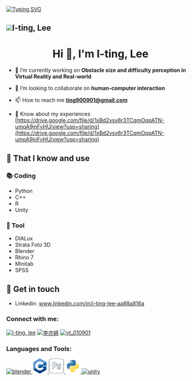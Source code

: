 [![Typing SVG](https://readme-typing-svg.demolab.com?font=Fira+Code&size=26&pause=1000&color=010304&random=false&width=600&height=100&lines=My+name+is+I-ting%2C+Lee;From+NTUST+;Currently+intern+in+HFEL+IsysE%2C+KAIST)](https://git.io/typing-svg)

## <img width="50px" src="https://raw.githubusercontent.com/ms314006/ms314006/basic/resource/gqsm.png" />I-ting, Lee 



<h1 align="center">Hi 👋, I'm I-ting, Lee</h1>

- 🔭 I’m currently working on **Obstacle size and difficulty perception in Virtual Reality and Real-world**

- 👯 I’m looking to collaborate on **human-computer interaction**

- 📫 How to reach me **ting900901@gmail.com**

- 📄 Know about my experiences [https://drive.google.com/file/d/1xBd2vsv6r3TCqmOqpATN-umoA9jnFvHU/view?usp=sharing](https://drive.google.com/file/d/1xBd2vsv6r3TCqmOqpATN-umoA9jnFvHU/view?usp=sharing)

## 🧠 That I know and use
### 📚 Coding
- Python
- C++
- R
- Unity

### 🔧 Tool
- DIALux
- Strata Foto 3D
- Blender
- Rhino 7
- Minitab
- SPSS

## 🔗 Get in touch
- Linkedin: www.linkedin.com/in/i-ting-lee-aa88a816a
  



<h3 align="left">Connect with me:</h3>
<p align="left">
<a href="https://linkedin.com/in/i-ting, lee" target="blank"><img align="center" src="https://raw.githubusercontent.com/rahuldkjain/github-profile-readme-generator/master/src/images/icons/Social/linked-in-alt.svg" alt="i-ting, lee" height="30" width="40" /></a>
<a href="https://fb.com/李亦婷" target="blank"><img align="center" src="https://raw.githubusercontent.com/rahuldkjain/github-profile-readme-generator/master/src/images/icons/Social/facebook.svg" alt="李亦婷" height="30" width="40" /></a>
<a href="https://instagram.com/yt_010901" target="blank"><img align="center" src="https://raw.githubusercontent.com/rahuldkjain/github-profile-readme-generator/master/src/images/icons/Social/instagram.svg" alt="yt_010901" height="30" width="40" /></a>
</p>

<h3 align="left">Languages and Tools:</h3>
<p align="left"> <a href="https://www.blender.org/" target="_blank" rel="noreferrer"> <img src="https://download.blender.org/branding/community/blender_community_badge_white.svg" alt="blender" width="40" height="40"/> </a> <a href="https://www.w3schools.com/cpp/" target="_blank" rel="noreferrer"> <img src="https://raw.githubusercontent.com/devicons/devicon/master/icons/cplusplus/cplusplus-original.svg" alt="cplusplus" width="40" height="40"/> </a> <a href="https://www.photoshop.com/en" target="_blank" rel="noreferrer"> <img src="https://raw.githubusercontent.com/devicons/devicon/master/icons/photoshop/photoshop-line.svg" alt="photoshop" width="40" height="40"/> </a> <a href="https://www.python.org" target="_blank" rel="noreferrer"> <img src="https://raw.githubusercontent.com/devicons/devicon/master/icons/python/python-original.svg" alt="python" width="40" height="40"/> </a> <a href="https://unity.com/" target="_blank" rel="noreferrer"> <img src="https://www.vectorlogo.zone/logos/unity3d/unity3d-icon.svg" alt="unity" width="40" height="40"/> </a> </p>

